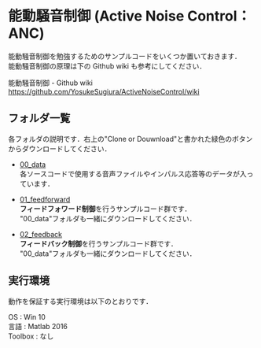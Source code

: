 #  能動騒音制御 (Active Noise Control：ANC)

能動騒音制御を勉強するためのサンプルコードをいくつか置いておきます．  
能動騒音制御の原理は下の Github wiki も参考にしてください．

能動騒音制御 - Github wiki  
https://github.com/YosukeSugiura/ActiveNoiseControl/wiki

## フォルダ一覧

各フォルダの説明です．右上の"Clone or Douwnload"と書かれた緑色のボタンからダウンロードしてください．

- [00_data](https://github.com/YosukeSugiura/ActiveNoiseControl/tree/master/00_data)  
   各ソースコードで使用する音声ファイルやインパルス応答等のデータが入っています．
   
- [01_feedforward](https://github.com/YosukeSugiura/ActiveNoiseControl/tree/master/01_feedforward)  
   **フィードフォワード制御**を行うサンプルコード群です．  
   "00_data"フォルダも一緒にダウンロードしてください．
   
- [02_feedback](https://github.com/YosukeSugiura/ActiveNoiseControl/tree/master/02_feedback)  
   **フィードバック制御**を行うサンプルコード群です．  
   "00_data"フォルダも一緒にダウンロードしてください．
   
## 実行環境
   
動作を保証する実行環境は以下のとおりです．
   
   OS : Win 10  
   言語 : Matlab 2016  
   Toolbox : なし
